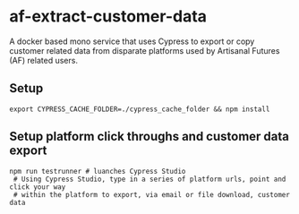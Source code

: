 # af-extract-customer-data
A docker based mono service that uses Cypress to export or copy customer related data from disparate platforms used by Artisanal Futures (AF) related users. 

## Setup
```
export CYPRESS_CACHE_FOLDER=./cypress_cache_folder && npm install
```

## Setup platform click throughs and customer data export
```
npm run testrunner # luanches Cypress Studio
 # Using Cypress Studio, type in a series of platform urls, point and click your way
 # within the platform to export, via email or file download, customer data
```
